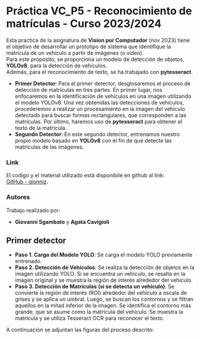 # Práctica VC_P5 - Reconocimiento de matrículas - Curso 2023/2024

Esta practica de la asignatura de **Vision por Computador** (nov 2023) tiene el objetivo de desarrollar un prototipo de sistema que identifique la matrícula de un vehículo a partir de imágenes (o video).  
Para este propósito, se proporciona un modelo de detección de objetos, **YOLOv8**, para la detección de vehículos.  
Además, para el reconocimiento de texto, se ha trabajado con **pytesseract**.  

- **Primer Detector**: Para el primer detector, desglosaremos el proceso de detección de matrículas en tres partes. En primer lugar, nos enfocaremos en la identificación de vehículos en una imagen utilizando el modelo YOLOv8. Una vez obtenidas las detecciones de vehículos, procederemos a realizar un procesamiento en la imagen del vehículo detectado para buscar formas rectangulares, que corresponden a las matrículas. Por último, haremos uso de **pytesseract** para obtener el texto de la matrícula.
- **Segundo Detector**: En este segundo detector, entrenamos nuestro propio modelo basado en **YOLOv8** con el fin de que detecte las matrículas de las imágenes.

### Link
El codigo y el material utilizado està disponibile en github al link:  
[GitHub - gionniz](https://github.com/gionniz/Computer-Vision/tree/main/P5 "GitHub gionniz").

### Autores
Trabajo realizado por:
- **Giovanni Sgambato** y **Agata Cavigioli**


## Primer detector

- **Paso 1. Carga del Modelo YOLO**: Se carga el modelo YOLO previamente entrenado.
- **Paso 2. Detección de Vehículos**: Se realiza la detección de objetos en la imagen utilizando YOLO. Si se encuentra un vehículo, se resalta en la imagen original y se muestra la región de interés alrededor del vehículo.
- **Paso 3. Detección de Matrículas (si se detecta un vehículo)**: Se convierte la región de interés (ROI) alrededor del vehículo a escala de grises y se aplica un umbral. Luego, se buscan los contornos y se filtran aquellos en la mitad inferior de la imagen. Se identifica el contorno más grande, que se asume como la matrícula del vehículo. Se muestra la matrícula y se utiliza Tesseract OCR para reconocer el texto.

A continuación se adjuntan las figuras del proceso descrito:
